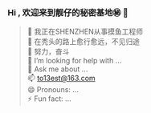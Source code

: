 ### Hi , 欢迎来到靓仔的秘密基地㊙️ 👋
> 🔭  我正在SHENZHEN从事摸鱼工程师 <br>
> 🌱  在秃头的路上愈行愈远，不见归途<br>
> 👯  努力，奋斗<br>
> 🤔  I’m looking for help with ...<br>
> 💬  Ask me about ...<br>
> 📫  to13est@163.com<br>
> 😄  Pronouns: ...<br>
> ⚡   Fun fact: ...<br>
